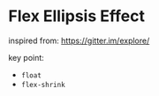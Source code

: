 # Flex Ellipsis Effect

inspired from: <https://gitter.im/explore/>

key point:
* `float`
* `flex-shrink`
